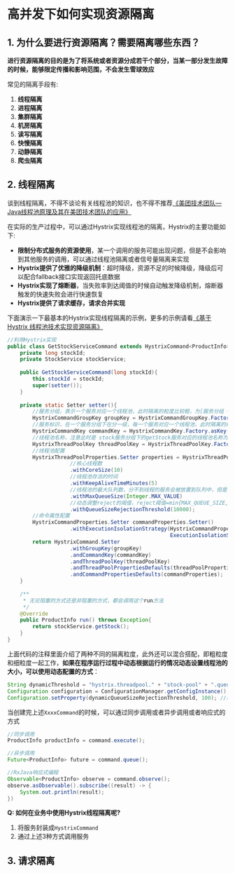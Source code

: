 # 高并发下如何实现资源隔离

## 1. 为什么要进行资源隔离？需要隔离哪些东西？

**进行资源隔离的目的是为了将系统或者资源分成若干个部分，当某一部分发生故障的时候，能够限定传播和影响范围，不会发生雪球效应**

常见的隔离手段有:

1. **线程隔离**
2. **进程隔离**
3. **集群隔离**
4. **机房隔离**
5. **读写隔离**
6. **快慢隔离**
7. **动静隔离**
8. **爬虫隔离**

## 2. 线程隔离

谈到线程隔离，不得不谈论有关线程池的知识，也不得不推荐[《美团技术团队—Java线程池原理及其在美团技术团队的应用》](https://tech.meituan.com/2020/04/02/java-pooling-pratice-in-meituan.html)

在实际的生产过程中，可以通过Hystrix实现线程池的隔离，Hystrix的主要功能如下:

* **限制分布式服务的资源使用**，某一个调用的服务可能出现问题，但是不会影响到其他服务的调用，可以通过线程池隔离或者信号量隔离来实现
* **Hystrix提供了优雅的降级机制**：超时降级，资源不足的时候降级，降级后可以配合fallback接口实现返回托底数据
* **Hystrix实现了熔断器**，当失败率到达阈值的时候自动触发降级机制，熔断器触发的快速失败会进行快速恢复
* **Hystrix提供了请求缓存，请求合并实现**

下面演示一下最基本的Hystrix实现线程隔离的示例，更多的示例请看[《基于 Hystrix 线程池技术实现资源隔离》](https://github.com/doocs/advanced-java/blob/master/docs/high-availability/hystrix-thread-pool-isolation.md)

```java
//利用Hystrix实现
public class GetStockServiceCommand extends HystrixCommand<ProductInfo>{
    private long stockId;
    private StockService stockService;
    
    public GetStockServiceCommand(long stockId){
        this.stockId = stockId;
        super(setter());
    }
    
    private static Setter setter(){
        //服务分组，表示一个服务对应一个线程池，此时隔离的粒度比较粗，为[服务分组 + 线程池]
        HystrixCommandGroupKey groupKey = HystrixCommandGroupKey.Factory.asKey("stock");
        //服务标识，在一个服务分组下在分一级，每一个服务对应一个线程池，此时隔离的粒度比较细，为[服务分组 + 服务 + 线程池]
        HystrixCommandKey commandKey = HystrixCommandKey.Factory.asKey("getStock");
        //线程池名称，注意此时是 stock服务分组下的getStock服务对应的线程池名称为stock-pool
        HystrixThreadPoolKey threadPoolKey = HystrixThreadPoolKey.Factory.asKey("stock-pool");
        //线程池配置
        HystrixThreadPoolProperties.Setter properties = HystrixThreadPoolProperties.Setter()
            		//核心线程数
            		.withCoreSize(10)
            		//线程池存活的时间
            		.withKeepAliveTimeMinutes(5)
            		//线程池的最大队列数，分不到线程的服务会被放置到队列中，但是当 队列也满的时候，执行reject策略
            		.withMaxQueueSize(Integer.MAX_VALUE)	
            		//动态调整reject的阈值，reject阈值=min{MAX_QUEUE_SIZE, threshold}
            		.withQueueSizeRejectionThreshold(10000);
        //命令属性配置
        HystrixCommandProperties.Setter commandProperties.Setter()
            		.withExecutionIsolationStrategy(HystrixCommandProperties.
                                                    ExecutionIsolationStartegy.THREAD);
        return HystrixCommand.Setter
            		.withGroupKey(groupKey)
            		.andCommandKey(commandKey)
            		.andThreadPoolKey(threadPoolKey)
            		.andThreadPoolPropertiesDefaults(threadPoolProperties)
            		.andCommandPropertiesDefaults(commandProperties);
    }
    
    /**
     * 无论阻塞的方式还是非阻塞的方式，都会调用这个run方法
     */
    @Override
    public ProductInfo run() throws Exception{
        return stockService.getStock();
    }
}
```

上面代码的注释里面介绍了两种不同的隔离粒度，此外还可以混合搭配，即粗粒度和细粒度一起工作，**如果在程序运行过程中动态根据运行的情况动态设置线程池的大小，可以使用动态配置的方式**：

```java
String dynamicThreshold = "hystrix.threadpool." + "stock-pool" + ".queueSizeRejectionThreshold";
Configuration configuration = ConfigurationManager.getConfigInstance();
Configuration.setProperty(dynamicQueueSizeRejectionThreshold, 100);	//动态调整reject阈值
```

当创建完上述`XxxxCommand`的时候，可以通过同步调用或者异步调用或者响应式的方式

```java
//同步调用
ProductInfo productInfo = command.execute();

//异步调用
Future<ProductInfo> future = command.queue();	

//RxJava响应式编程
Observable<ProductInfo> observe = command.observe();
observe.asObservable().subscribe((result) -> {
    System.out.println(result);
})
```

**Q: 如何在业务中使用Hystrix线程隔离呢?**

1. 将服务封装成`HystrixCommand`
2. 通过上述3种方式调用服务

## 3. 请求隔离

